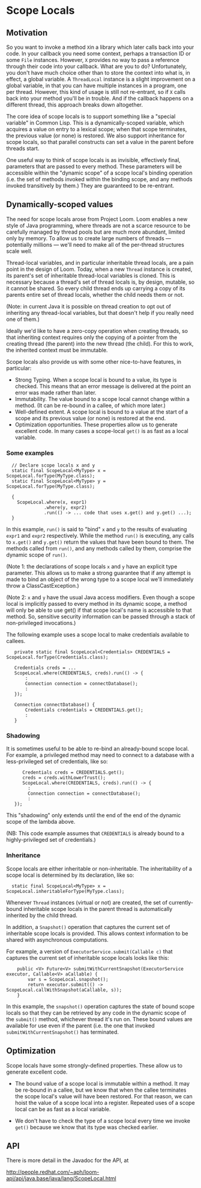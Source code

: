 # Scope Locals

## Motivation

So you want to invoke a method `X`in a library which later calls back
into your code. In your callback you need some context, perhaps a
transaction ID or some `File` instances. However, `X` provides no way
to pass a reference through their code into your callback.  What are
you to do? Unfortunately, you don't have much choice other than to
store the context into what is, in effect, a global variable. A
`ThreadLocal` instance is a slight improvement on a global variable,
in that you can have multiple instances in a program, one per thread.
However, this kind of usage is still not re-entrant, so if `X` calls
back into your method you'll be in trouble. And if the callback
happens on a different thread, this approach breaks down altogether.

The core idea of scope locals is to support something like a "special
variable" in Common Lisp. This is a dynamically-scoped variable, which
acquires a value on entry to a lexical scope; when that scope
terminates, the previous value (or none) is restored. We also support
inheritance for scope locals, so that parallel constructs can set a
value in the parent before threads start.

One useful way to think of scope locals is as invisible, effectively
final, parameters that are passed to every method. These parameters
will be accessible within the "dynamic scope" of a scope local's
binding operation (i.e. the set of methods invoked within the binding
scope, and any methods invoked transitively by them.) They are
guaranteed to be re-entrant.

## Dynamically-scoped values

The need for scope locals arose from Project Loom. Loom enables a new
style of Java programming, where threads are not a scarce resource to
be carefully managed by thread pools but are much more abundant,
limited only by memory. To allow us to create large numbers of threads
&mdash; potentially millions &mdash; we'll need to make all of the
per-thread structures scale well.

Thread-local variables, and in particular inheritable thread locals,
are a pain point in the design of Loom. Today, when a new `Thread`
instance is created, its parent's set of inheritable thread-local
variables is cloned. This is necessary because a thread's set of
thread locals is, by design, mutable, so it cannot be shared. So every
child thread ends up carrying a copy of its parents entire set of
thread locals, whether the child needs them or not.

(Note: in current Java it is possible on thread creation to opt out of
inheriting any thread-local variables, but that doesn't help if you
really need one of them.)

Ideally we'd like to have a zero-copy operation when creating threads,
so that inheriting context requires only the copying of a pointer from
the creating thread (the parent) into the new thread (the child). For
this to work, the inherited context must be immutable.

Scope locals also provide us with some other nice-to-have features, in
particular:

* Strong Typing. When a scope local is bound to a value, its type is
  checked. This means that an error message is delivered at the point
  an error was made rather than later.
* Immutability. The value bound to a scope local cannot change within
  a method. (It can be re-bound in a callee, of which more later.)
* Well-defined extent. A scope local is bound to a value at the start
  of a scope and its previous value (or none) is restored at the end.
* Optimization opportunities. These properties allow us to generate
  excellent code. In many cases a scope-local `get()` is as fast as a
  local variable.

### Some examples

```
  // Declare scope locals x and y
  static final ScopeLocal<MyType> x = ScopeLocal.forType(MyType.class);
  static final ScopeLocal<MyType> y = ScopeLocal.forType(MyType.class);

  {
    ScopeLocal.where(x, expr1)
              .where(y, expr2)
              .run(() -> ... code that uses x.get() and y.get() ...);
  }
```

In this example, `run()` is said to "bind" `x` and `y` to the results
of evaluating `expr1` and `expr2` respectively. While the method
`run()` is executing, any calls to `x.get()` and `y.get()` return the
values that have been bound to them. The methods called from `run()`,
and any methods called by them, comprise the dynamic scope of `run()`.

(Note 1: the declarations of scope locals `x` and `y` have an explicit
type parameter. This allows us to make a strong guarantee that if any
attempt is made to bind an object of the wrong type to a scope local
we'll immediately throw a ClassCastException.)

(Note 2: `x` and `y` have the usual Java access modifiers. Even though
a scope local is implicitly passed to every method in its dynamic
scope, a method will only be able to use get() if that scope local's
name is accessible to that method. So, sensitive security information can
be passed through a stack of non-privileged invocations.)

The following example uses a scope local to make credentials available
to callees.

```
   private static final ScopeLocal<Credentials> CREDENTIALS = ScopeLocal.forType(Credentials.class);

   Credentials creds = ...
   ScopeLocal.where(CREDENTIALS, creds).run(() -> {
       :
       Connection connection = connectDatabase();
       :
   });

   Connection connectDatabase() {
       Credentials credentials = CREDENTIALS.get();
       :
   }
```

### Shadowing

It is sometimes useful to be able to re-bind an already-bound scope
local. For example, a privileged method may need to connect to a
database with a less-privileged set of credentials, like so:

```
      Credentials creds = CREDENTIALS.get();
      creds = creds.withLowerTrust();
      ScopeLocal.where(CREDENTIALS, creds).run(() -> {
        :
        Connection connection = connectDatabase();
        :
   });      
```

This "shadowing" only extends until the end of the end of the dynamic
scope of the lambda above.
 
(NB: This code example assumes that `CREDENTIALS` is already bound to a
highly-privileged set of credentials.)

### Inheritance

Scope locals are either inheritable or non-inheritable. The
inheritability of a scope local is determined by its declaration, like
so:

```
  static final ScopeLocal<MyType> x = ScopeLocal.inheritableForType(MyType.class);
```

Whenever `Thread` instances (virtual or not) are created, the set of
currently-bound inheritable scope locals in the parent thread is
automatically inherited by the child thread.

In addition, a `Snapshot()` operation that captures the current set
of inheritable scope locals is provided. This allows context
information to be shared with asynchronous computations.

For example, a version of `ExecutorService.submit(Callable c)` that
captures the current set of inheritable scope locals looks like this:

```
    public <V> Future<V> submitWithCurrentSnapshot(ExecutorService executor, Callable<V> aCallable) {
        var s = ScopeLocal.snapshot();
        return executor.submit(() -> ScopeLocal.callWithSnapshot(aCallable, s));
    }
```

In this example, the `snapshot()` operation captures the state of
bound scope locals so that they can be retrieved by any code in the
dynamic scope of the `submit()` method, whichever thread it's run
on. These bound values are available for use even if the parent
(i.e. the one that invoked `submitWithCurrentSnapshot()` has
terminated.

## Optimization

Scope locals have some strongly-defined properties. These allow us to
generate excellent code.

* The bound value of a scope local is immutable within a method. It
  may be re-bound in a callee, but we know that when the callee
  terminates the scope local's value will have been restored. For that
  reason, we can hoist the value of a scope local into a register.
  Repeated uses of a scope local can be as fast as a local variable.

* We don't have to check the type of a scope local every time we
  invoke `get()` because we know that its type was checked earlier.

## API

There is more detail in the Javadoc for the API, at

http://people.redhat.com/~aph/loom-api/api/java.base/java/lang/ScopeLocal.html
